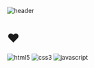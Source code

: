 ![header](https://capsule-render.vercel.app/api?type=venom&color=auto&height=200&section=header&text=Frontend&fontSize=50)

# ❤

<img src="https://img.shields.io/badge/HTML5-orange?style=flat-square&logo=HTML5&logoColor=white" alt="html5" />
<img src="https://img.shields.io/badge/CSS3-blue?style=flat-square&logo=CSS&logoColor=white" alt="css3" />
<img src="https://img.shields.io/badge/JAVASCRIPT-green?style=flat-square&logo=JAVASCRIPT&logoColor=white" alt="javascript" />
